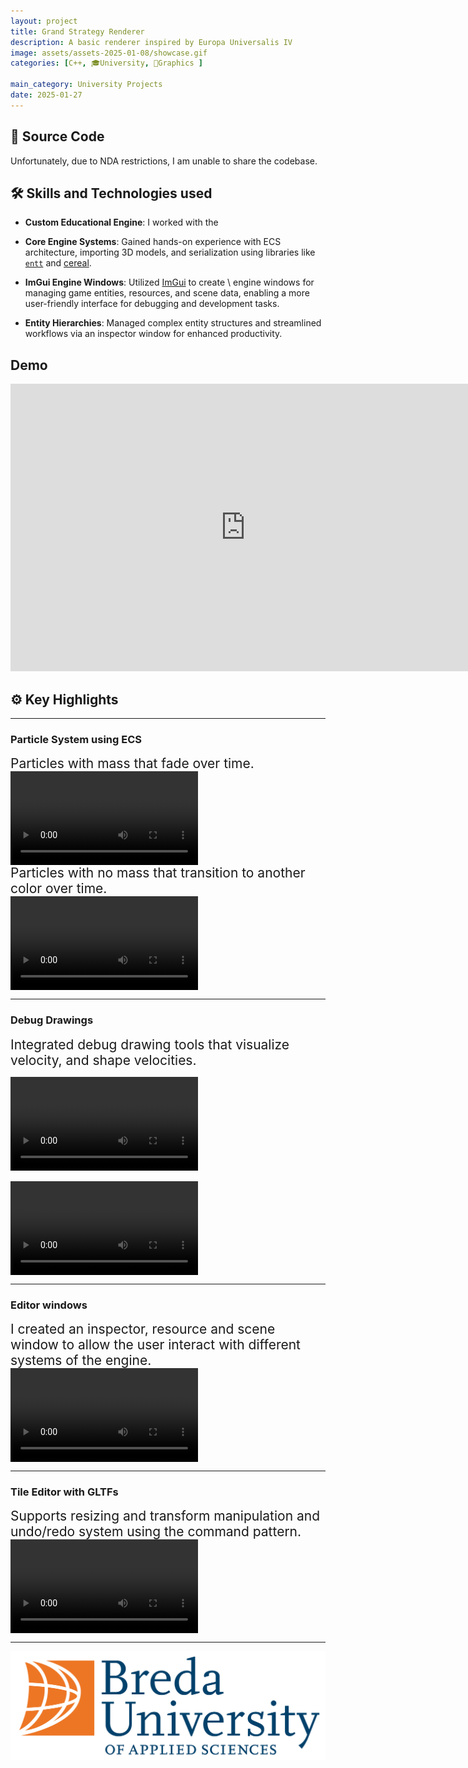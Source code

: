```yaml
---
layout: project
title: Grand Strategy Renderer
description: A basic renderer inspired by Europa Universalis IV
image: assets/assets-2025-01-08/showcase.gif
categories: [C++, 🎓University, 🎨Graphics ]

main_category: University Projects
date: 2025-01-27
---
```



## 📂 Source Code

Unfortunately, due to NDA restrictions, I am unable to share the codebase.

## 🛠️ Skills and Technologies used

- **Custom Educational Engine**: I worked with the
  
- **Core Engine Systems**: Gained hands-on experience with ECS architecture, importing 3D models, and serialization using libraries like [`entt`](https://github.com/skypjack/entt) and [cereal](https://github.com/USCiLab/cereal).
- **ImGui Engine Windows**: Utilized [ImGui](https://github.com/ocornut/imgui) to create \\ engine windows for managing game entities, resources, and scene data, enabling a more user-friendly interface for debugging and development tasks.

- **Entity Hierarchies**: Managed complex entity structures and streamlined workflows via an inspector window for enhanced productivity.
  

## Demo
<iframe width="751" height="460" src="https://www.youtube.com/embed/WFJyYSXYuOM?si=PgACObtNaUXSW1hL" title="YouTube video player" frameborder="0" allow="accelerometer; autoplay; clipboard-write; encrypted-media; gyroscope; picture-in-picture; web-share" referrerpolicy="strict-origin-when-cross-origin" allowfullscreen></iframe>

## ⚙️ Key Highlights

---

### **Particle System** using ECS



<div style="display: flex; justify-content: space-between; align-items: center; gap: 20px;">
  <div style="flex: 1; font-size: 1.5em; display: flex; align-items: center;">
    Particles with mass that fade over time.
  </div>
</div>

<div style="display: flex; justify-content: space-between; align-items: center; gap: 20px;">
  <video src="/assets/portfolio/Y2/A/fire.mp4" style="flex-shrink: 0; max-width: 100%; object-fit: contain;" controls alt="particle video"></video>
</div>

<div style="display: flex; justify-content: space-between; align-items: center; gap: 20px;">
  <div style="flex: 1; font-size: 1.5em; display: flex; align-items: center;">
    Particles with no mass that transition to another color over time.
  </div>
</div>

<div style="display: flex; justify-content: space-between; align-items: center; gap: 20px;">
  <video src="/assets/portfolio/Y2/A/sparks.mp4" style="flex-shrink: 0; max-width: 100%; object-fit: contain;" controls alt="particle video"></video>
</div>

---

### **Debug Drawings**

<div style="display: flex; justify-content: space-between; align-items: center; gap: 20px;">
  <div style="flex: 1; font-size: 1.5em; display: flex; align-items: center;">
    Integrated debug drawing tools that visualize velocity, and shape velocities.
  </div>
  
</div>
<div style="display: flex; justify-content: space-between; align-items: center; gap: 20px;">

 <video src="/assets/portfolio/Y2/A/velocity_visualization.mp4" style="flex-shrink: 0; max-width: 100%; object-fit: contain;" controls alt="velocity drawing" ></video>
</div>
<div style="display: flex; justify-content: space-between; align-items: center; gap: 20px;">
  <video src="/assets/portfolio/Y2/A/cone_visualization.mp4" style="flex-shrink: 0; max-width: 100%; object-fit: contain;" controls alt="cone drawing" ></video>
  
</div>


---

### **Editor windows**

<div style="display: flex; justify-content: space-between; align-items: center; gap: 20px;">
  <div style="flex: 1; font-size: 1.5em; display: flex; align-items: center;">
    I created an inspector, resource and scene window to allow the user interact with different systems of the engine.
  </div>
</div>
<div style="display: flex; justify-content: space-between; align-items: center; gap: 20px;">
  <video src="/assets/portfolio/Y2/A/parenting.mp4" style="flex-shrink: 0; max-width: 100%; object-fit: contain;" controls alt="Inspector Hierarchies" ></video>
</div>

---

### **Tile Editor with GLTFs**

<div style="display: flex; justify-content: space-between; align-items: center; gap: 20px;">
  <div style="flex: 1; font-size: 1.5em; display: flex; align-items: center;">
    Supports resizing and transform manipulation and undo/redo system using the command pattern.
  </div>
</div>
<div style="display: flex; justify-content: space-between; align-items: center; gap: 20px;">
  <video src="/assets/portfolio/Y2/A/tile.mp4" style="flex-shrink: 0; max-width: 100%; object-fit: contain;" controls alt="Inspector Hierarchies" ></video>
</div>

---

![alt text](../assets/portfolio/logo.png)